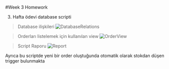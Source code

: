 #Week 3 Homework

3. Hafta ödevi database scripti

>Database ilişkileri
![DatabaseRelations](https://user-images.githubusercontent.com/62355565/167007998-ea95f72a-fada-4ce9-bf3d-f9084fa5637f.jpg)

>Orderları listelemek için kullanılan view
![OrderView](https://user-images.githubusercontent.com/62355565/167008206-d9d3a792-477f-4863-8e7c-1995ba99a08a.jpg)

>Script Raporu
![Report](https://user-images.githubusercontent.com/62355565/167008875-01e5c708-f03e-431d-8434-dfc4b5a555e6.jpg)

Ayrıca bu scriptde yeni bir order oluştuğunda otomatik olarak stokdan düşen trigger bulunmakta
